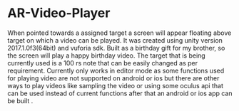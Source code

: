 # AR-Video-Player
When pointed towards a assigned target a screen will appear floating above target on which a video can be played.
It was created using unity version 2017.1.0f3(64bit) and vuforia sdk.
Built as a birthday gift for my brother, so the screen will play a happy birthday video. 
The target that is being currently used is a 100 rs note that can be easily changed as per requirement.
Currently only works in editor mode as some functions used for playing video are not supported on android or ios but there are other ways to  play videos like sampling the video or using some oculus api that can be used instead of current functions after that an android or ios app can be built .
